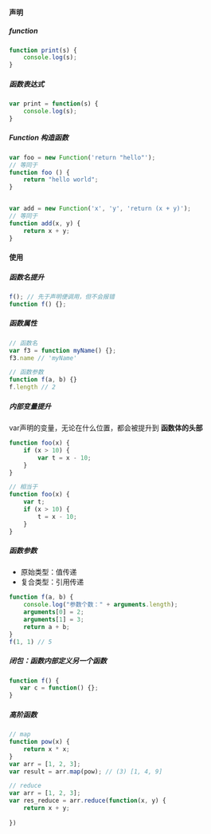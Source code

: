 #### 声明

##### function

```js
function print(s) {
    console.log(s);
}
```

##### 函数表达式

```js
var print = function(s) {
    console.log(s);
}
```

##### Function 构造函数

```js
var foo = new Function('return "hello"');
// 等同于
function foo () {
    return "hello world";
}


var add = new Function('x', 'y', 'return (x + y)');
// 等同于
function add(x, y) {
    return x + y;
}
```

#### 使用

##### 函数名提升

```js
f(); // 先于声明便调用，但不会报错
function f() {};
```



##### 函数属性

```js
// 函数名
var f3 = function myName() {};
f3.name // 'myName'

// 函数参数
function f(a, b) {}
f.length // 2 
```



##### 内部变量提升

var声明的变量，无论在什么位置，都会被提升到 **函数体的头部**

```js
function foo(x) {
    if (x > 10) {
        var t = x - 10;
    }
}

// 相当于
function foo(x) {
    var t; 
    if (x > 10) {
        t = x - 10;
    }
}
```



##### 函数参数

- 原始类型：值传递
- 复合类型：引用传递

```js
function f(a, b) {
    console.log("参数个数：" + arguments.length);
    arguments[0] = 2;
    arguments[1] = 3;
    return a + b;
}
f(1, 1) // 5
```



##### 闭包：函数内部定义另一个函数

```js
function f() {
   var c = function() {};
}
```

##### 高阶函数

```js
// map
function pow(x) {
    return x * x;
}
var arr = [1, 2, 3];
var result = arr.map(pow); // (3) [1, 4, 9]

// reduce
var arr = [1, 2, 3];
var res_reduce = arr.reduce(function(x, y) {
    return x + y;
    
})
```

